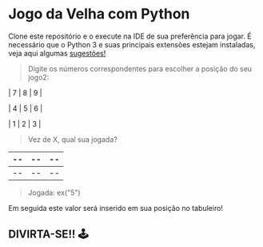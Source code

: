 # Jogo da Velha com Python

Clone este repositório e o execute na IDE de sua preferência para jogar. 
É necessário que o Python 3 e suas principais extensões estejam instaladas, veja aqui algumas [sugestões!](https://programadorviking.com.br/9-extensoes-de-python-para-vscode-aumente-sua-produtividade/)

> Digite os números correspondentes para escolher a posição do seu jogo2:

| 7 |  8 | 9 |

| 4 | 5 | 6 |

| 1 | 2 | 3 |

> Vez de X, qual sua jogada?
> 
| -- | --  | -- |
| -- | --  | -- |
| -- | --  | -- |

> Jogada: ex("5")

Em seguida este valor será inserido em sua posição no tabuleiro!
## DIVIRTA-SE!! 🕹
